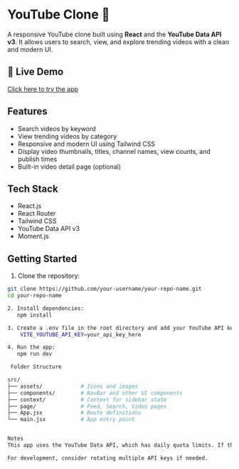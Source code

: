 # YouTube Clone 🎥

A responsive YouTube clone built using **React** and the **YouTube Data API v3**. It allows users to search, view, and explore trending videos with a clean and modern UI.

## 🚀 Live Demo  
[Click here to try the app](https://shamsadyoutube.vercel.app/)

## Features

- Search videos by keyword  
- View trending videos by category  
- Responsive and modern UI using Tailwind CSS  
- Display video thumbnails, titles, channel names, view counts, and publish times  
- Built-in video detail page (optional)

## Tech Stack

- React.js  
- React Router  
- Tailwind CSS  
- YouTube Data API v3  
- Moment.js

## Getting Started

1. Clone the repository:
```bash
git clone https://github.com/your-username/your-repo-name.git
cd your-repo-name

2. Install dependencies:
   npm install

3. Create a .env file in the root directory and add your YouTube API key:
    VITE_YOUTUBE_API_KEY=your_api_key_here

4. Run the app:
   npm run dev

 Folder Structure

src/
├── assets/            # Icons and images
├── components/        # NavBar and other UI components
├── context/           # Context for sidebar state
├── page/              # Feed, Search, Video pages
├── App.jsx            # Route definitions
└── main.jsx           # App entry point


Notes
This app uses the YouTube Data API, which has daily quota limits. If the limit is exceeded, video data may fail to load.

For development, consider rotating multiple API keys if needed.
